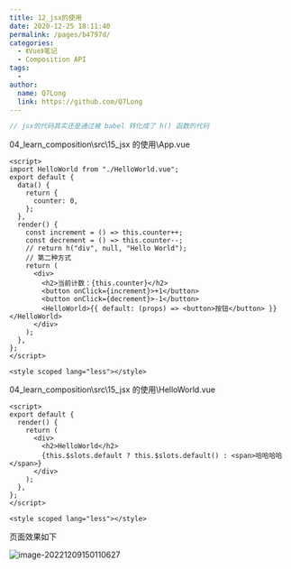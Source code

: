```yaml
---
title: 12_jsx的使用
date: 2020-12-25 18:11:40
permalink: /pages/b4797d/
categories:
  - 《Vue》笔记
  - Composition API
tags:
  -
author:
  name: Q7Long
  link: https://github.com/Q7Long
---
```


```js
// jsx的代码其实还是通过被 babel 转化成了 h() 函数的代码
```

04_learn_composition\src\15_jsx 的使用\App.vue

```vue
<script>
import HelloWorld from "./HelloWorld.vue";
export default {
  data() {
    return {
      counter: 0,
    };
  },
  render() {
    const increment = () => this.counter++;
    const decrement = () => this.counter--;
    // return h("div", null, "Hello World");
    // 第二种方式
    return (
      <div>
        <h2>当前计数：{this.counter}</h2>
        <button onClick={increment}>+1</button>
        <button onClick={decrement}>-1</button>
        <HelloWorld>{{ default: (props) => <button>按钮</button> }}</HelloWorld>
      </div>
    );
  },
};
</script>

<style scoped lang="less"></style>
```

04_learn_composition\src\15_jsx 的使用\HelloWorld.vue

```vue
<script>
export default {
  render() {
    return (
      <div>
        <h2>HelloWorld</h2>
        {this.$slots.default ? this.$slots.default() : <span>哈哈哈哈</span>}
      </div>
    );
  },
};
</script>

<style scoped lang="less"></style>
```

页面效果如下

![image-20221209150110627](http://zql.eu5.org/images/qlBlog_images/Vue%E5%9F%BA%E7%A1%80/26_Composition%20API/12_jsx%E7%9A%84%E4%BD%BF%E7%94%A8.assets/image-20221209150110627.png)
